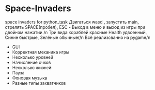 # Space-Invaders
space invaders for python_task
Двигаться wasd , запустить main, стрелять SPACE(пробел), ESC - Выход в меню и выход из игры при двойном нажатии./n
Три вида кораблей красные Health удвоенный, Синие быстрые, Зелёные обычные(/n
Всё реализованно на pygame/n
+ GUI
+ Корректная механика игры
+ Несколько уровней
+ Начисление очков
+ Несколько жизней
+ Пауза
+ Фоновая музыка
+ Разные типы захватчиков
